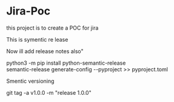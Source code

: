 # Jira-Poc
this project is to create a POC for jira



This is symentic re
lease


 Now ill add release notes also"
 
python3 -m pip install python-semantic-release               
semantic-release generate-config --pyproject >> pyproject.toml



Smentic versioning

git tag -a v1.0.0 -m "release 1.0.0"
